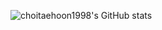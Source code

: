 ![choitaehoon1998's GitHub stats](https://github-readme-stats.vercel.app/api?username=K-Junyyy&show_icons=true&theme=highcontrast)
